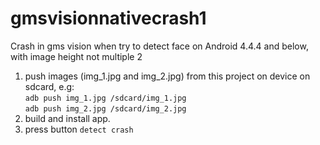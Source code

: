 # gmsvisionnativecrash1
Crash in gms vision when try to detect face on Android 4.4.4 and below, with image height not multiple 2

1. push images (img_1.jpg and img_2.jpg) from this project on device on sdcard, e.g:  
`adb push img_1.jpg /sdcard/img_1.jpg`  
`adb push img_2.jpg /sdcard/img_2.jpg`  
2. build and install app.  
3. press button `detect crash`  
